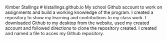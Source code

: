 Kimber Stallings # klstallings.github.io
My school Github account to work on assignments and build a working knowledge of the program.
I created a repository to show my learning and contributions to my class work.
I downloaded Github to my desktop from the website, used my created account and followed directions  to clone the repository created. I created and named a file to acces my Github repository.